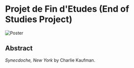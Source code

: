 # Projet de Fin d'Etudes (End of Studies Project)

![Poster](https://images.moviesanywhere.com/812fde0dd62b1e03a0d2e23874127365/c2bd8a06-b8bb-499c-bc2f-53a401d1255f.jpg?r=3x1&w=1200)

## Abstract

_Synecdoche, New York_ by Charlie Kaufman.
